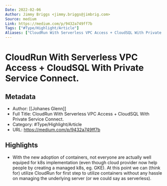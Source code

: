 ```yaml
---
Date: 2022-02-06
Author: Jimmy Briggs <jimmy.briggs@jimbrig.com>
Source: medium
Link: https://medium.com/p/9432a749ff7b
Tags: ["#Type/Highlight/Article"]
Aliases: ["CloudRun With Serverless VPC Access + CloudSQL With Private Service Connect.", "CloudRun With Serverless VPC Access + CloudSQL With Private Service Connect."]
---
```

# CloudRun With Serverless VPC Access + CloudSQL With Private Service Connect.

## Metadata
- Author: [[Johanes Glenn]]
- Full Title: CloudRun With Serverless VPC Access + CloudSQL With Private Service Connect.
- Category: #Type/Highlight/Article
- URL: https://medium.com/p/9432a749ff7b

## Highlights
- With the new adoption of containers, not everyone are actually well equiped for k8s implementation (even though cloud provider now help people by creating a managed k8s, eg. GKE). At this point we can (think for) utilize CloudRun for first step to utilize containers without any hassle on managing the underlying server (or we could say as serverless).
